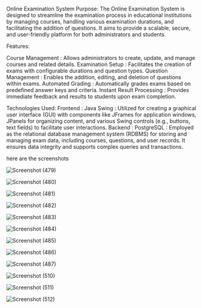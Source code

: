 Online Examination System
Purpose:
The Online Examination System is designed to streamline the examination process in educational institutions by managing courses, handling various examination durations, and facilitating the addition of questions. It aims to provide a scalable, secure, and user-friendly platform for both administrators and students.

Features:

Course Management          : Allows administrators to create, update, and manage courses and related details.
Examination Setup          : Facilitates the creation of exams with configurable durations and question types.
Question Management        : Enables the addition, editing, and deletion of questions within exams.
Automated Grading          : Automatically grades exams based on predefined answer keys and criteria.
Instant Result Processing  : Provides immediate feedback and results to students upon exam completion.

Technologies Used:
Frontend :
Java Swing  : Utilized for creating a graphical user interface (GUI) with components like JFrames for application windows, JPanels for organizing content, and various Swing controls (e.g., buttons, text fields) to facilitate user interactions.
Backend :
PostgreSQL  : Employed as the relational database management system (RDBMS) for storing and managing exam data, including courses, questions, and user records. It ensures data integrity and supports complex queries and transactions.

here are the screenshots 

![Screenshot (479)](https://github.com/user-attachments/assets/0a0e7bd4-f9ff-41a8-a58a-86d1c56ad5aa)

![Screenshot (480)](https://github.com/user-attachments/assets/4a543073-ba20-487d-848d-611ba7c0dc8c)

![Screenshot (481)](https://github.com/user-attachments/assets/693195c6-4dfa-4cca-bb40-def0466a5b3c)

![Screenshot (482)](https://github.com/user-attachments/assets/d5e94cdc-9f23-4603-90ef-57794cca2b8f)

![Screenshot (483)](https://github.com/user-attachments/assets/7063ebcd-4453-45db-903b-b5c751548e0c)

![Screenshot (484)](https://github.com/user-attachments/assets/66982912-158e-473b-9b59-d7a7ee0ba8a8)

![Screenshot (485)](https://github.com/user-attachments/assets/ad97b1f0-944b-4326-829e-c7c7a274c8a7)

![Screenshot (486)](https://github.com/user-attachments/assets/f6aedda2-e57b-4d46-8e38-6daeaceed7c2)

![Screenshot (487)](https://github.com/user-attachments/assets/e934a4ed-647b-4f99-941f-873bf359a024)

![Screenshot (510)](https://github.com/user-attachments/assets/d3cd30db-e720-4c57-a8b4-bd7a2f31119e)

![Screenshot (511)](https://github.com/user-attachments/assets/6fd324f0-e4d2-48a1-ad68-667b84bfbfa5)

![Screenshot (512)](https://github.com/user-attachments/assets/7419011f-e424-4765-9e33-474a1dfcf11a)











